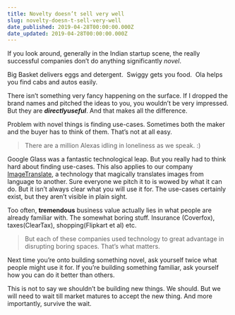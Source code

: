 ```yaml
---
title: Novelty doesn’t sell very well
slug: novelty-doesn-t-sell-very-well
date_published: 2019-04-28T00:00:00.000Z
date_updated: 2019-04-28T00:00:00.000Z
---
```


If you look around, generally in the Indian startup scene, the really successful companies don’t do anything significantly *novel*.

Big Basket delivers eggs and detergent. 
Swiggy gets you food. 
Ola helps you find cabs and autos easily.

There isn’t something very fancy happening on the surface. If I dropped the brand names and pitched the ideas to you, you wouldn’t be very impressed. But they are ***directly******useful***. And that makes all the difference.

Problem with novel things is finding use-cases. Sometimes both the maker and the buyer has to think of them. That’s not at all easy.

> There are a million Alexas idling in loneliness as we speak. :)

Google Glass was a fantastic technological leap. But you really had to think hard about finding use-cases. This also applies to our company [ImageTranslate](https://www.imagetranslate.com), a technology that magically translates images from language to another. Sure everyone we pitch it to is wowed by what it can do. But it isn’t always clear what you will use it for. The use-cases certainly exist, but they aren’t visible in plain sight.

Too often, **tremendous** business value actually lies in what people are already familiar with. The somewhat boring stuff. Insurance (Coverfox), taxes(ClearTax), shopping(Flipkart et al) etc.

> But each of these companies used technology to great advantage in disrupting boring spaces. That’s what matters.

Next time you’re onto building something novel, ask yourself twice what people might use it for.
If you’re building something familiar, ask yourself how you can do it better than others.

This is not to say we shouldn’t be building new things. We should. But we will need to wait till market matures to accept the new thing. And more importantly, survive the wait.
